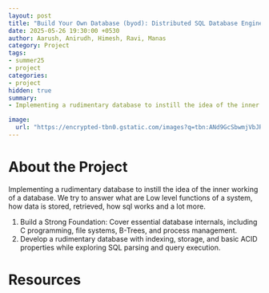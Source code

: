 ```yaml
---
layout: post
title: "Build Your Own Database (byod): Distributed SQL Database Engine in C"
date: 2025-05-26 19:30:00 +0530
author: Aarush, Anirudh, Himesh, Ravi, Manas
category: Project
tags:
- summer25
- project
categories:
- project
hidden: true
summary:
- Implementing a rudimentary database to instill the idea of the inner working of a database

image:
  url: "https://encrypted-tbn0.gstatic.com/images?q=tbn:ANd9GcSbwmjVbJRnCBnkUWGSaSGvgUatAlVty_RL7A&s"
---
```


# About the Project
Implementing a rudimentary database to instill the idea of the inner working of a database.
We try to answer what are Low level functions of a system, how data is stored, retrieved, how sql works and a lot more.
1. Build a Strong Foundation: Cover essential database internals, including C programming, file systems, B-Trees, and process management.
2. Develop a rudimentary database with indexing, storage, and basic ACID properties while exploring SQL parsing and query execution.


# Resources
